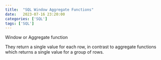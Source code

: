 ```yaml
---
title:  "SQL Window Aggregate Functions"
date:   2023-07-16 23:20:00
categories: ['SQL']
tags: ['SQL']
---
```


Window or Aggregate function

They return a single value for each row, in contrast to aggregate functions which returns a single value for a group of rows.